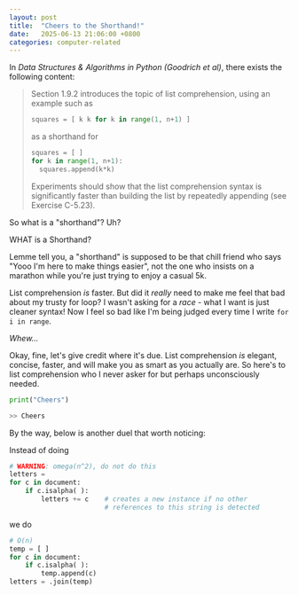 ```yaml
---
layout: post
title:  "Cheers to the Shorthand!"
date:   2025-06-13 21:06:00 +0800
categories: computer-related
---
```


In *Data Structures & Algorithms in Python (Goodrich et al)*, there exists the following content:

> Section 1.9.2 introduces the topic of list comprehension, using an example such as 
> ```python
> squares = [ k k for k in range(1, n+1) ]
> ```
> as a shorthand for
> ```python
> squares = [ ]
> for k in range(1, n+1):
>   squares.append(k*k)
> ```
> Experiments should show that the list comprehension syntax is significantly faster than building the list by repeatedly appending (see Exercise C-5.23).

So what is a "shorthand"? Uh?

WHAT is a Shorthand?

Lemme tell you, a "shorthand" is supposed to be that chill friend who says "Yooo I'm here to make things easier", not the one who insists on a marathon while you're just trying to enjoy a casual 5k.

List comprehension *is* faster. But did it *really* need to make me feel that bad about my trusty for loop? I wasn't asking for a *race* - what I want is just cleaner syntax! Now I feel so bad like I'm being judged every time I write `for i in range`.

*Whew...*

Okay, fine, let's give credit where it's due. List comprehension *is* elegant, concise, faster, and will make you as smart as you actually are. So here's to list comprehension who I never asker for but perhaps unconsciously needed.

```python
print("Cheers")

>> Cheers
```  
  
  
By the way, below is another duel that worth noticing:
  
Instead of doing
```python
# WARNING: omega(n^2), do not do this
letters =
for c in document:
    if c.isalpha( ):
        letters += c    # creates a new instance if no other
                        # references to this string is detected 
```

we do
```python
# O(n)
temp = [ ]
for c in document:
    if c.isalpha( ):
        temp.append(c)
letters = .join(temp)
```